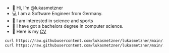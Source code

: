 - 👋 Hi, I’m @lukasmetzner
- 💻 I am a Software Engineer from Germany.
- 👀 I am interested in science and sports
- 🌱 I have got a bachelors degree in computer science.
- 📃 Here is my [CV](https://github.com/lukasmetzner/cv/blob/main/lukasmetzner-cv.pdf)

``` bash
curl https://raw.githubusercontent.com/lukasmetzner/lukasmetzner/main/.tmux.conf > ~/.tmux.conf && \
curl https://raw.githubusercontent.com/lukasmetzner/lukasmetzner/main/.vimrc > ~/.vimrc
```

<!---
lukasmetzner/lukasmetzner is a ✨ special ✨ repository because its `README.md` (this file) appears on your GitHub profile.
You can click the Preview link to take a look at your changes.
--->

